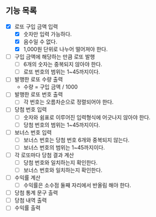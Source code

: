 ## 기능 목록

- [x] 로또 구입 금액 입력
    - [x] 숫자만 입력 가능하다.
    - [x] 음수일 수 없다.
    - [x] 1,000원 단위로 나누어 떨어져야 한다.
- [ ] 구입 금액에 해당하는 만큼 로또 발행
    - [ ] 6개의 숫자는 중복되지 않아야 한다.
    - [ ] 로또 번호의 범위는 1~45까지이다.
- [ ] 발행한 로또 수량 출력
    - 수량 = 구입 금액 / 1000
- [ ] 발행한 로또 번호 출력
    - [ ] 각 번호는 오름차순으로 정렬되어야 한다.
- [ ] 당첨 번호 입력
    - [ ] 숫자와 쉼표로 이루어진 입력형식에 어긋나지 않아야 한다.
    - [ ] 당첨 번호의 범위는 1~45까지이다.
- [ ] 보너스 번호 입력
    - [ ] 보너스 번호는 당첨 번호 6개와 중복되지 않는다.
    - [ ] 보너스 번호의 범위는 1~45까지이다.
- [ ] 각 로또마다 당첨 결과 계산
    - [ ] 당첨 번호와 일치하는지 확인한다.
    - [ ] 보너스 번호와 일치하는지 확인한다.
- [ ] 수익률 계산
    - [ ] 수익률은 소수점 둘째 자리에서 반올림 해야 한다.
- [ ] 당첨 통계 문구 출력
- [ ] 당첨 내역 출력
- [ ] 수익률 출력

